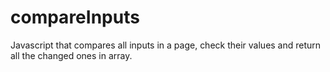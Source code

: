 # compareInputs
Javascript that compares all inputs in a page, check their values and return all the changed ones in array.
